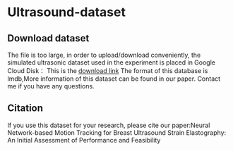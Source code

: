 # Ultrasound-dataset

## Download dataset
The file is too large, in order to upload/download conveniently, the simulated ultrasonic dataset used in the experiment is placed in Google Cloud Disk：
This is the [download link]()
The format of this database is lmdb,More information of this dataset can be found in our paper. 
Contact me if you have any questions.

## Citation
If you use this dataset for your research, please cite our paper:Neural Network-based Motion Tracking for Breast Ultrasound Strain Elastography: An Initial Assessment of Performance and Feasibility


